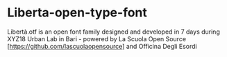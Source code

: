 # Liberta-open-type-font
Libertà.otf is an open font family designed and developed in 7 days during XYZ18 Urban Lab in Bari - powered by La Scuola Open Source [https://github.com/lascuolaopensource] and Officina Degli Esordi
